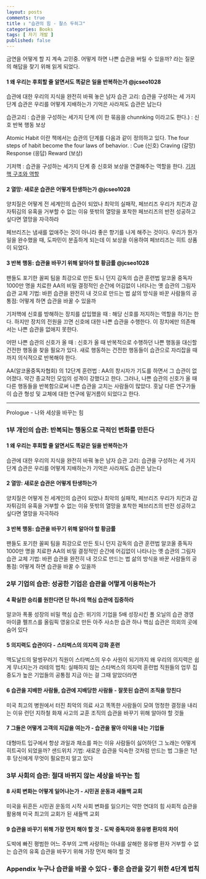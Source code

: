 ```yaml
---
layout: posts
comments: true
title : "습관의 힘 - 찰스 두히그"
categories: Books
tags: [ 자기 개발 ]
published: false
---
```


금연을 어떻게 할 지 계속 고민중.
어떻게 하면 나쁜 습관을 버릴 수 있을까? 라는 질문의 해답을 찾기 위해 읽게 되었다.

#### 1 왜 우리는 후회할 줄 알면서도 똑같은 일을 반복하는가 @jcseo1028

습관에 대한 우리의 지식을 완전히 바꿔 놓은 남자
습관 고리: 습관을 구성하는 세 가지 단계
습관은 우리를 어떻게 지배하는가
기억은 사라져도 습관은 남는다

습관고리 : 습관을 구성하는 세가지 단계 (이 한 묶음을 chunnking 이라고도 한다.)
 : 신호
   반복 행동
   보상

Atomic Habit 이란 책에서는 습관의 단계를 다음과 같이 정의하고 있다.
The four steps of habit become the four laws of behavior.
 : Cue (신호)
   Craving (갈망)
   Response (응답)
   Reward (보상)

기저핵
 : 습관을 구성하는 세가지 단계 중 신호와 보상을 연결해주는 역할을 한다.
   [기저핵 구조와 역할](https://cafe.naver.com/koreavisiontherapy/8994?art=ZXh0ZXJuYWwtc2VydmljZS1uYXZlci1zZWFyY2gtY2FmZS1wcg.eyJhbGciOiJIUzI1NiIsInR5cCI6IkpXVCJ9.eyJjYWZlVHlwZSI6IkNBRkVfVVJMIiwiY2FmZVVybCI6ImtvcmVhdmlzaW9udGhlcmFweSIsImFydGljbGVJZCI6ODk5NCwiaXNzdWVkQXQiOjE2Nzk1MjY4MDMyMzN9.RZobPk3XLkAugO8zASfw_Bb0yqpkYhlklw_gDq1cflI)

#### 2 열망: 새로운 습관은 어떻게 탄생하는가 @jcseo1028

양치질은 어떻게 전 세계인의 습관이 되었나
최악의 실패작, 페브리즈
우리가 치킨과 감자튀김의 유혹을 거부할 수 없는 이유
뜻밖의 열망을 포착한 페브리즈의 반전
성공하고 싶다면 열망을 자극하라

페브리즈는 냄새를 없애주는 것이 아니라 좋은 향기를 나게 해주는 것이다.
우리가 뭔가 일을 완수했을 때, 도파민이 분출하게 되는데 이 보상을 이용하여 페브리즈는 히트 상품이 되었다.

#### 3 반복 행동: 습관을 바꾸기 위해 알아야 할 황금률 @jcseo1028

팬들도 포기한 꼴찌 팀을 최강으로 만든 토니 던지 감독의 습관 훈련법
알코올 중독자 1000만 명을 치료한 AA의 비밀
결정적인 순간에 어김없이 나타나는 옛 습관의 그림자
습관 교체 기법: 바뀐 습관을 완전히 내 것으로 만드는 법
삶의 방식을 바꾼 사람들의 공통점: 어떻게 하면 습관을 바꿀 수 있을까

기저핵에 신호를 방해하는 장치를 삽입했을 때
 : 해당 신호를 저지하는 역할을 하기는 한다.
   하지만 장치의 전원을 끄면 신호에 대한 나쁜 습관을 수행한다.
   이 장치에만 의존해서는 나쁜 습관을 없애지 못한다.

어떤 나쁜 습관의 신호가 올 때
 : 신호가 올 때 반복적으로 수행하던 나쁜 행동을 대신할 건전한 행동을 찾을 필요가 있다.
   새로 행동하는 건전한 행동들이 습관으로 자리잡을 때까지 의식적으로 반복해야 한다.

AA(알코올중독자협회) 의 12단계 훈련법
 : AA의 창시자가 기도를 하면서 그 습관이 없어졌다.
   약간 종교적인 모임의 성격이 강했다고 한다.
   그러나, 나쁜 습관의 신호가 올 때 다른 행동들을 반복함으로써 나쁜 습관을 고치는 사람들이 많았다.
   훗날 다른 연구가들이 습관 형성 및 교체에 대한 연구에 밑거름이 되었다고 한다.

---

Prologue -
나와 세상을 바꾸는 힘

### 1부 개인의 습관: 반복되는 행동으로 극적인 변화를 만든다

#### 1 왜 우리는 후회할 줄 알면서도 똑같은 일을 반복하는가

습관에 대한 우리의 지식을 완전히 바꿔 놓은 남자
습관 고리: 습관을 구성하는 세 가지 단계
습관은 우리를 어떻게 지배하는가
기억은 사라져도 습관은 남는다

#### 2 열망: 새로운 습관은 어떻게 탄생하는가

양치질은 어떻게 전 세계인의 습관이 되었나
최악의 실패작, 페브리즈
우리가 치킨과 감자튀김의 유혹을 거부할 수 없는 이유
뜻밖의 열망을 포착한 페브리즈의 반전
성공하고 싶다면 열망을 자극하라

#### 3 반복 행동: 습관을 바꾸기 위해 알아야 할 황금률

팬들도 포기한 꼴찌 팀을 최강으로 만든 토니 던지 감독의 습관 훈련법
알코올 중독자 1000만 명을 치료한 AA의 비밀
결정적인 순간에 어김없이 나타나는 옛 습관의 그림자
습관 교체 기법: 바뀐 습관을 완전히 내 것으로 만드는 법
삶의 방식을 바꾼 사람들의 공통점: 어떻게 하면 습관을 바꿀 수 있을까

### 2부 기업의 습관: 성공한 기업은 습관을 어떻게 이용하는가

#### 4 확실한 승리를 원한다면 단 하나의 핵심 습관에 집중하라

알코아 폭풍 성장의 비밀
핵심 습관: 위기의 기업을 5배 성장시킨 폴 오닐의 습관 경영
마이클 펠프스를 올림픽 영웅으로 만든 아주 사소한 습관 하나
핵심 습관은 의외의 곳에 숨어 있다

#### 5 의지력도 습관이다 - 스타벅스의 의지력 강화 훈련

맥도날드의 말썽꾸러기 직원이 스타벅스의 우수 사원이 되기까지
왜 우리의 의지력은 쉽게 무너지는가
라테의 법칙: 실패하지 않는 스타벅스의 의지력 훈련법
직원들의 업무 집중도가 높은 기업들의 공통점
지금 아는 걸 그때 알았더라면

#### 6 습관을 지배한 사람들, 습관에 지배당한 사람들 - 잘못된 습관이 조직을 망친다

미국 최고의 병원에서 터진 최악의 의료 사고
똑똑한 사람들이 모여 멍청한 결정을 내리는 이유
런던 지하철 화재 사고의 교훈
조직의 습관을 바꾸기 위해 알아야 할 것들

#### 7 그들은 어떻게 고객의 지갑을 여는가 - 습관을 팔아 이익을 내는 기업들

대형마트 입구에서 항상 과일과 채소를 파는 이유
사람들이 싫어하던 그 노래는 어떻게 히트곡이 되었을까?
샌드위치 기법: 새로운 습관을 익숙한 것처럼 만드는 법
그들은 1년 후 당신에게 무엇이 필요한지 알고 있다

### 3부 사회의 습관: 절대 바뀌지 않는 세상을 바꾸는 힘

#### 8 사회 변화는 어떻게 일어나는가 - 시민권 운동과 새들백 교회

미국을 뒤흔든 시민권 운동의 시작
사회 변화를 일으키는 약한 연대의 힘
사회적 습관을 활용해 미국 최고의 교회가 된 새들백 교회

#### 9 습관을 바꾸기 위해 가장 먼저 해야 할 것 - 도박 중독자와 몽유병 환자의 차이

도박에 빠진 평범한 어느 주부의 고백
사랑하는 아내를 살해한 몽유병 환자
거부할 수 없는 습관의 유혹
습관을 바꾸기 위해 가장 먼저 해야 할 것

### Appendix 누구나 습관을 바꿀 수 있다 - 좋은 습관을 갖기 위한 4단계 법칙
